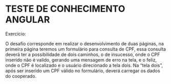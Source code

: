 # TESTE DE CONHECIMENTO ANGULAR

Exercício: 

O desafio corresponde em realizar o desenvolvimento de duas páginas, na primeira página teremos um formulário para consulta de CPF, essa consulta
deverá ter a possibilidade de dois caminhos, o de insucesso, onde o CPF inserido não é valido, gerando uma mensagem de erro na tela, e o feliz, onde
o CPF é localizado e o usuário direcionado a tela dois. Na “tela dois”, após ser inserido um CPF válido no formulário, deverá carregar os dados do cooperado.



